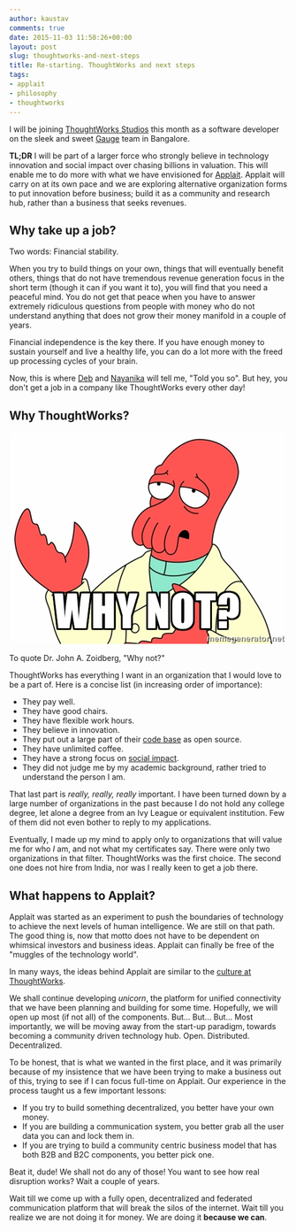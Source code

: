 ```yaml
---
author: kaustav
comments: true
date: 2015-11-03 11:50:26+00:00
layout: post
slug: thoughtworks-and-next-steps
title: Re-starting. ThoughtWorks and next steps
tags:
- applait
- philosophy
- thoughtworks
---
```


I will be joining [ThoughtWorks Studios](https://www.thoughtworks.com/products) this month as a software developer on the sleek and sweet [Gauge](http://getgauge.io/) team in Bangalore.

**TL;DR** I will be part of a larger force who strongly believe in technology innovation and social impact over chasing billions in valuation. This will enable me to do more with what we have envisioned for [Applait](http://applait.com). Applait will carry on at its own pace and we are exploring alternative organization forms to put innovation before business; build it as a community and research hub, rather than a business that seeks revenues.

## Why take up a job?

Two words: Financial stability.

When you try to build things on your own, things that will eventually benefit others, things that do not have tremendous revenue generation focus in the short term (though it can if you want it to), you will find that you need a peaceful mind. You do not get that peace when you have to answer extremely ridiculous questions from people with money who do not understand anything that does not grow their money manifold in a couple of years.

Financial independence is the key there. If you have enough money to sustain yourself and live a healthy life, you can do a lot more with the freed up processing cycles of your brain.

Now, this is where [Deb](http://debs.io) and [Nayanika](https://twitter.com/pawzoned) will tell me, "Told you so". But hey, you don't get a job in a company like ThoughtWorks every other day!

## Why ThoughtWorks?

![Why not?](/assets/images/posts/2724043.jpg)

To quote Dr. John A. Zoidberg, "Why not?"

ThoughtWorks has everything I want in an organization that I would love to be a part of. Here is a concise list (in increasing order of importance):

  * They pay well.
  * They have good chairs.
  * They have flexible work hours.
  * They believe in innovation.
  * They put out a large part of their [code base](https://github.com/thoughtworks) as open source.
  * They have unlimited coffee.
  * They have a strong focus on [social impact](https://www.thoughtworks.com/about-us).
  * They did not judge me by my academic background, rather tried to understand the person I am.


That last part is _really, really, really_ important. I have been turned down by a large number of organizations in the past because I do not hold any college degree, let alone a degree from an Ivy League or equivalent institution. Few of them did not even bother to reply to my applications.

Eventually, I made up my mind to apply only to organizations that will value me for who _I_ am, and not what my certificates say. There were only two organizations in that filter. ThoughtWorks was the first choice. The second one does not hire from India, nor was I really keen to get a job there.

## What happens to Applait?

Applait was started as an experiment to push the boundaries of technology to achieve the next levels of human intelligence. We are still on that path. The good thing is, now that motto does not have to be dependent on whimsical investors and business ideas. Applait can finally be free of the "muggles of the technology world".

In many ways, the ideas behind Applait are similar to the [culture at ThoughtWorks](https://www.thoughtworks.com/about-us#our-people-culture).

We shall continue developing _unicorn_, the platform for unified connectivity that we have been planning and building for some time. Hopefully, we will open up most (if not all) of the components. But... But... But... Most importantly, we will be moving away from the start-up paradigm, towards becoming a community driven technology hub. Open. Distributed. Decentralized.

To be honest, that is what we wanted in the first place, and it was primarily because of my insistence that we have been trying to make a business out of this, trying to see if I can focus full-time on Applait. Our experience in the process taught us a few important lessons:


  * If you try to build something decentralized, you better have your own money.
  * If you are building a communication system, you better grab all the user data you can and lock them in.
  * If you are trying to build a community centric business model that has both B2B and B2C components, you better pick one.

Beat it, dude! We shall not do any of those! You want to see how real disruption works? Wait a couple of years.

Wait till we come up with a fully open, decentralized and federated communication platform that will break the silos of the internet. Wait till you realize we are not doing it for money. We are doing it **because we can**.
